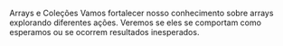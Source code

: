 Arrays e Coleções
Vamos fortalecer nosso conhecimento sobre arrays explorando diferentes ações. Veremos se eles se comportam como esperamos ou se ocorrem resultados inesperados.
